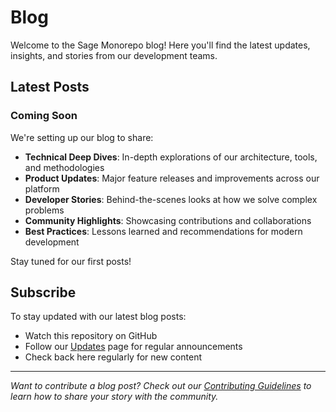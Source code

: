 # Blog

Welcome to the Sage Monorepo blog! Here you'll find the latest updates, insights, and stories from our development teams.

## Latest Posts

### Coming Soon

We're setting up our blog to share:

- **Technical Deep Dives**: In-depth explorations of our architecture, tools, and methodologies
- **Product Updates**: Major feature releases and improvements across our platform
- **Developer Stories**: Behind-the-scenes looks at how we solve complex problems
- **Community Highlights**: Showcasing contributions and collaborations
- **Best Practices**: Lessons learned and recommendations for modern development

Stay tuned for our first posts!

## Subscribe

To stay updated with our latest blog posts:

- Watch this repository on GitHub
- Follow our [Updates](../updates/index.md) page for regular announcements
- Check back here regularly for new content

---

*Want to contribute a blog post? Check out our [Contributing Guidelines](../resources/feature-requests.md) to learn how to share your story with the community.*
